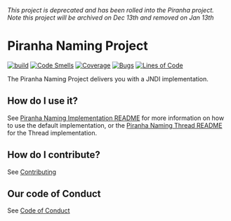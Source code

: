 _This project is deprecated and has been rolled into the Piranha project. Note this project will be archived on Dec 13th and removed on Jan 13th_

# Piranha Naming Project

[![build](https://github.com/piranhacloud/piranha-naming/actions/workflows/build.yml/badge.svg)](https://github.com/piranhacloud/piranha-naming/actions/workflows/build.yml)
[![Code Smells](https://sonarcloud.io/api/project_badges/measure?project=piranhacloud_piranha-naming&metric=code_smells)](https://sonarcloud.io/summary/new_code?id=piranhacloud_piranha-naming)
[![Coverage](https://sonarcloud.io/api/project_badges/measure?project=piranhacloud_piranha-naming&metric=coverage)](https://sonarcloud.io/summary/new_code?id=piranhacloud_piranha-naming)
[![Bugs](https://sonarcloud.io/api/project_badges/measure?project=piranhacloud_piranha-naming&metric=bugs)](https://sonarcloud.io/summary/new_code?id=piranhacloud_piranha-naming)
[![Lines of Code](https://sonarcloud.io/api/project_badges/measure?project=piranhacloud_piranha-naming&metric=ncloc)](https://sonarcloud.io/summary/new_code?id=piranhacloud_piranha-naming)

The Piranha Naming Project delivers you with a JNDI implementation.

## How do I use it?

See [Piranha Naming Implementation README](impl/README.md) for more 
information on how to use the default implementation, or the 
[Piranha Naming Thread README](thread/README.md) for the Thread implementation.

## How do I contribute?

See [Contributing](CONTRIBUTING.md)

## Our code of Conduct

See [Code of Conduct](CODE_OF_CONDUCT.md)
